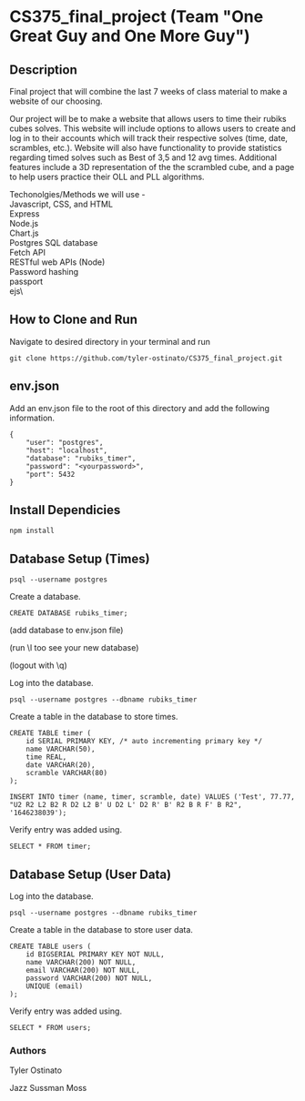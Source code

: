 # CS375_final_project (Team "One Great Guy and One More Guy")

## Description
Final project that will combine the last 7 weeks of class material to make a website of our choosing. 

Our project will be to make a website that allows users to time their rubiks cubes solves. This website will include options to allows users to create and log in to their accounts which will track their respective solves (time, date, scrambles, etc.). Website will also have functionality to provide statistics regarding timed solves such as Best of 3,5 and 12 avg times. Additional features include a 3D representation of the the scrambled cube, and a page to help users practice their OLL and PLL algorithms. 

Techonolgies/Methods we will use -\
Javascript, CSS, and HTML\
Express\
Node.js\
Chart.js\
Postgres SQL database\
Fetch API\
RESTful web APIs (Node)\
Password hashing\
passport\
ejs\

## How to Clone and Run
Navigate to desired directory in your terminal and run
```
git clone https://github.com/tyler-ostinato/CS375_final_project.git
```

## env.json
Add an env.json file to the root of this directory and add the following information.

```
{
	"user": "postgres",
	"host": "localhost",
	"database": "rubiks_timer",
	"password": "<yourpassword>",
	"port": 5432
}
```
## Install Dependicies
```
npm install  
```

## Database Setup (Times)
```
psql --username postgres
```
Create a database.
```
CREATE DATABASE rubiks_timer;
```
(add database to env.json file)

(run \l too see your new database)

(logout with \q)

Log into the database.
```
psql --username postgres --dbname rubiks_timer
```
Create a table in the database to store times.
```
CREATE TABLE timer (
    id SERIAL PRIMARY KEY, /* auto incrementing primary key */
    name VARCHAR(50),
    time REAL,
    date VARCHAR(20),
    scramble VARCHAR(80)
);
```
```
INSERT INTO timer (name, timer, scramble, date) VALUES ('Test', 77.77, "U2 R2 L2 B2 R D2 L2 B' U D2 L' D2 R' B' R2 B R F' B R2", '1646238039');
```
Verify entry was added using.
```
SELECT * FROM timer;
```

## Database Setup (User Data)
Log into the database.
```
psql --username postgres --dbname rubiks_timer
```
Create a table in the database to store user data.
```
CREATE TABLE users (
    id BIGSERIAL PRIMARY KEY NOT NULL,
    name VARCHAR(200) NOT NULL,
    email VARCHAR(200) NOT NULL,
    password VARCHAR(200) NOT NULL,
    UNIQUE (email)
);
```
Verify entry was added using.
```
SELECT * FROM users;
```

### Authors
Tyler Ostinato

Jazz Sussman Moss
